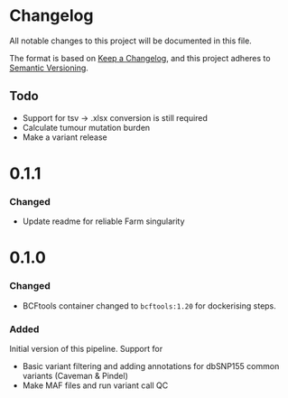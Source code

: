 # Changelog
All notable changes to this project will be documented in this file.

The format is based on [Keep a Changelog](https://keepachangelog.com/en/1.0.0/),
and this project adheres to [Semantic Versioning](https://semver.org/spec/v2.0.0.html).

## Todo
- Support for tsv -> .xlsx conversion is still required
- Calculate tumour mutation burden
- Make a variant release

# 0.1.1
### Changed
- Update readme for reliable Farm singularity

# 0.1.0
### Changed
- BCFtools container changed to `bcftools:1.20` for dockerising steps.

### Added 
Initial version of this pipeline. Support for 
- Basic variant filtering and adding annotations for dbSNP155 common variants (Caveman & Pindel)
- Make MAF files and run variant call QC

